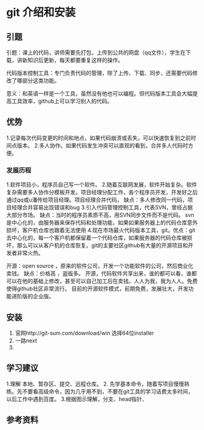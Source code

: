 git 介绍和安装
===
## 引题
引题：课上的代码，讲师需要先打包，上传到公共的网盘（qq文件），学生在下载，讲新知识后更新，每天都要重复这样的操作。

代码版本控制工具：专门负责代码的管理，除了上传、下载、同步，还需要代码修改了哪部分这类功能。

意义：和英语一样是一个工具，虽然没有他也可以编程。但代码版本工具会大幅提高工具效率，github上可以学习别人的代码。

## 优势
1.记录每次代码变更的时间和地点，如果代码崩溃或丢失，可以快速恢复到之前时间点版本。
2.多人协作。如果代码发生冲突可以直观的看到，合并多人代码时方便。

### 发展历程
1.软件项目小，程序员自己写一个软件。
2.随着互联网发展，软件开始复杂。软件复杂需要多人协作分模板开发。项目经理分配工作，各个程序员开发，开发好之后通过qq或u潘传给项目经理。项目经理合并代码，
缺点：多人修改同一代码，项目经理合并容易出现错误和bug
3.引入代码管理控制工具，代表SVN，曾经占据大部分市场。
缺点：当时的程序员素质不高，用SVN同步文件而不是代码。
svn是中心化的，由服务器来保存代码和处理功能，如果如果服务器上的代码仓库意外损坏，客户机仓库也跟着无法使用
4.现在市场最火代码版本工具，git。优点：git去中心化的，每一个客户机都保留着一个代码仓库，如果服务器的代码仓库被损坏，那么可以从客户机的仓库恢复。git的主要社区github有大量的开源项目和开发者非常火热。

开源：open source ，原来的软件公司，开发一个功能软件的公司，然后商业化卖钱。  缺点：价格高 ，盗版多。
开源，代码软件共享出来，谁的都可以看，谁都可以在他的基础上修改，甚至可以自己加工后在卖钱。人人为我，我为人人。免费使得github社区非常流行。
目前的开源软件模式，前期免费，发展壮大，开发功能进阶版的企业版。

## 安装
1. 官网http://git-sum.com/download/win  选择64位installer
2.  一路next
3.
## 学习建议
1.理解 本地、暂存区、提交、远程仓库。
2. 先学基本命令，随着写项目慢慢熟练。先不要看高级命令，因为几乎用不到，不要在git工具的学习话费太多时间，以后工作中遇到百度。
3.根据图示理解，分支、head指针、
## 参考资料



